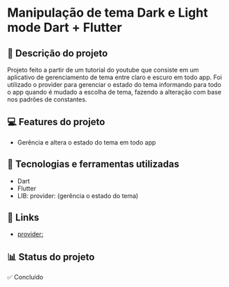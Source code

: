 # Manipulação de tema Dark e Light mode Dart + Flutter

## 📝 Descrição do projeto
Projeto feito a partir de um tutorial do youtube que consiste em um aplicativo de gerenciamento de tema entre claro e escuro em todo app. Foi utilizado o provider para gerenciar o estado do tema informando para todo o app quando é mudado a escolha de tema, fazendo a alteração com base nos padrões de constantes.

## 💻 Features do projeto
* Gerência e altera o estado do tema em todo app

## 🚀 Tecnologias e ferramentas utilizadas
* Dart
* Flutter
* LIB: provider: (gerência o estado do tema)

## 📌 Links
* [provider:](https://pub.dev/packages/provider)

## 📊 Status do projeto
✅ Concluído
